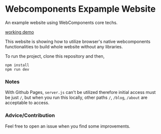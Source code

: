 # Webcomponents Expample Website
An example website using WebComponents core techs.

[working demo](https://lyonish.github.io/webcomponents-example-website/)

This website is showing how to utilize browser's native webcomponents functionalities to build whole website without any libraries.

To run the project, clone this repository and then,

```
npm install
npm run dev
```

### Notes
With Github Pages, `server.js` can't be utilized therefore initial access must be just `/`, but when you run this locally, other paths `/`, `/blog`, `/about` are acceptable to access.

### Advice/Contribution
Feel free to open an issue when you find some improvements.
